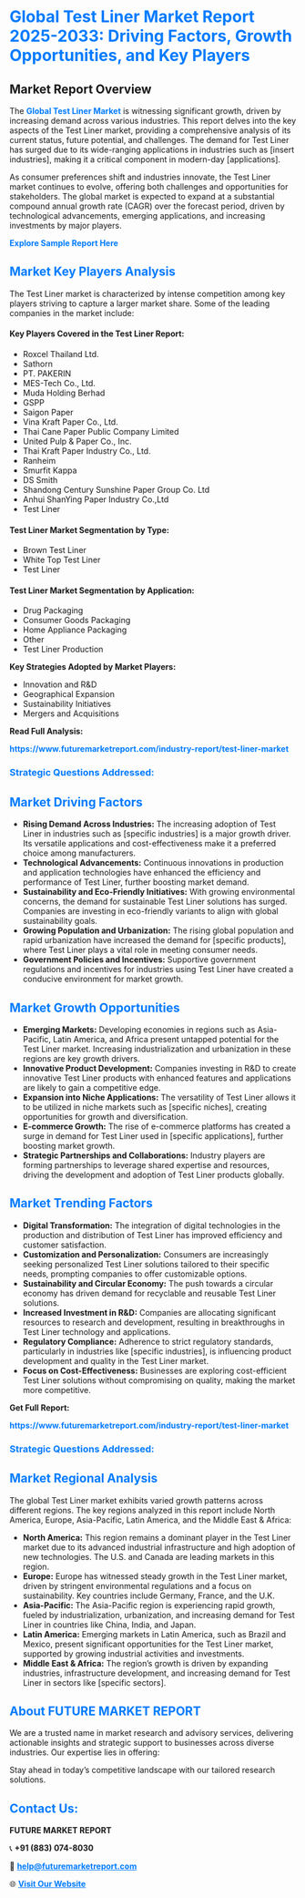 <h1 style="color: #007BFF;">Global Test Liner Market Report 2025-2033: Driving Factors, Growth Opportunities, and Key Players</h1>

<section id="overview">
<h2>Market Report Overview</h2>
<p>The <a href="https://www.futuremarketreport.com/industry-report/test-liner-market" style="color: #007BFF; text-decoration: none;"><strong>Global Test Liner Market</strong></a> is witnessing significant growth, driven by increasing demand across various industries. This report delves into the key aspects of the Test Liner market, providing a comprehensive analysis of its current status, future potential, and challenges. The demand for Test Liner has surged due to its wide-ranging applications in industries such as [insert industries], making it a critical component in modern-day [applications].</p>
<p>As consumer preferences shift and industries innovate, the Test Liner market continues to evolve, offering both challenges and opportunities for stakeholders. The global market is expected to expand at a substantial compound annual growth rate (CAGR) over the forecast period, driven by technological advancements, emerging applications, and increasing investments by major players.</p>
</section>

<section id="overview">
<p><a href="https://www.futuremarketreport.com/request-sample/reportId=110678" style="color: #007BFF; text-decoration: none;"><strong>Explore Sample Report Here</strong></a></p>
</section>

<section id="key-players">
<h2 style="color: #007BFF;">Market Key Players Analysis</h2>
<p>The Test Liner market is characterized by intense competition among key players striving to capture a larger market share. Some of the leading companies in the market include:</p>
<h4>Key Players Covered in the Test Liner Report:</h4>
<ul><li>Roxcel Thailand Ltd.</li><li>Sathorn</li><li>PT. PAKERIN</li><li>MES-Tech Co., Ltd.</li><li>Muda Holding Berhad</li><li>GSPP</li><li>Saigon Paper</li><li>Vina Kraft Paper Co., Ltd.</li><li>Thai Cane Paper Public Company Limited</li><li>United Pulp &amp; Paper Co., Inc.</li><li>Thai Kraft Paper Industry Co., Ltd.</li><li>Ranheim</li><li>Smurfit Kappa</li><li>DS Smith</li><li>Shandong Century Sunshine Paper Group Co. Ltd</li><li>Anhui ShanYing Paper Industry Co.,Ltd</li><li>Test Liner</li></ul>
<h4>Test Liner Market Segmentation by Type:</h4>
<ul><li>Brown Test Liner</li><li>White Top Test Liner</li><li>Test Liner</li></ul>

<h4>Test Liner Market Segmentation by Application:</h4>
<ul><li>Drug Packaging</li><li>Consumer Goods Packaging</li><li>Home Appliance Packaging</li><li>Other</li><li>Test Liner Production</li></ul>
<p><strong>Key Strategies Adopted by Market Players:</strong></p>
<ul>
<li>Innovation and R&D</li>
<li>Geographical Expansion</li>
<li>Sustainability Initiatives</li>
<li>Mergers and Acquisitions</li>
</ul>
</section>

<section>
<p><strong>Read Full Analysis: </strong></p><a href="https://www.futuremarketreport.com/industry-report/test-liner-market" style="color: #007BFF; text-decoration: none;"><strong>https://www.futuremarketreport.com/industry-report/test-liner-market</strong></a>
<h3 style="color: #007BFF;">Strategic Questions Addressed:</h3>
</section>

<section id="driving-factors">
<h2 style="color: #007BFF;">Market Driving Factors</h2>
<ul>
<li><strong>Rising Demand Across Industries:</strong> The increasing adoption of Test Liner in industries such as [specific industries] is a major growth driver. Its versatile applications and cost-effectiveness make it a preferred choice among manufacturers.</li>
<li><strong>Technological Advancements:</strong> Continuous innovations in production and application technologies have enhanced the efficiency and performance of Test Liner, further boosting market demand.</li>
<li><strong>Sustainability and Eco-Friendly Initiatives:</strong> With growing environmental concerns, the demand for sustainable Test Liner solutions has surged. Companies are investing in eco-friendly variants to align with global sustainability goals.</li>
<li><strong>Growing Population and Urbanization:</strong> The rising global population and rapid urbanization have increased the demand for [specific products], where Test Liner plays a vital role in meeting consumer needs.</li>
<li><strong>Government Policies and Incentives:</strong> Supportive government regulations and incentives for industries using Test Liner have created a conducive environment for market growth.</li>
</ul>
</section>

<section id="growth-opportunities">
<h2 style="color: #007BFF;">Market Growth Opportunities</h2>
<ul>
<li><strong>Emerging Markets:</strong> Developing economies in regions such as Asia-Pacific, Latin America, and Africa present untapped potential for the Test Liner market. Increasing industrialization and urbanization in these regions are key growth drivers.</li>
<li><strong>Innovative Product Development:</strong> Companies investing in R&D to create innovative Test Liner products with enhanced features and applications are likely to gain a competitive edge.</li>
<li><strong>Expansion into Niche Applications:</strong> The versatility of Test Liner allows it to be utilized in niche markets such as [specific niches], creating opportunities for growth and diversification.</li>
<li><strong>E-commerce Growth:</strong> The rise of e-commerce platforms has created a surge in demand for Test Liner used in [specific applications], further boosting market growth.</li>
<li><strong>Strategic Partnerships and Collaborations:</strong> Industry players are forming partnerships to leverage shared expertise and resources, driving the development and adoption of Test Liner products globally.</li>
</ul>
</section>

<section id="trending-factors">
<h2 style="color: #007BFF;">Market Trending Factors</h2>
<ul>
<li><strong>Digital Transformation:</strong> The integration of digital technologies in the production and distribution of Test Liner has improved efficiency and customer satisfaction.</li>
<li><strong>Customization and Personalization:</strong> Consumers are increasingly seeking personalized Test Liner solutions tailored to their specific needs, prompting companies to offer customizable options.</li>
<li><strong>Sustainability and Circular Economy:</strong> The push towards a circular economy has driven demand for recyclable and reusable Test Liner solutions.</li>
<li><strong>Increased Investment in R&D:</strong> Companies are allocating significant resources to research and development, resulting in breakthroughs in Test Liner technology and applications.</li>
<li><strong>Regulatory Compliance:</strong> Adherence to strict regulatory standards, particularly in industries like [specific industries], is influencing product development and quality in the Test Liner market.</li>
<li><strong>Focus on Cost-Effectiveness:</strong> Businesses are exploring cost-efficient Test Liner solutions without compromising on quality, making the market more competitive.</li>
</ul>
</section>

<section>
<p><strong>Get Full Report: </strong></p><a href="https://www.futuremarketreport.com/industry-report/test-liner-market" style="color: #007BFF; text-decoration: none;"><strong>https://www.futuremarketreport.com/industry-report/test-liner-market</strong></a>
<h3 style="color: #007BFF;">Strategic Questions Addressed:</h3>
</section>


<section id="regional-analysis">
<h2 style="color: #007BFF;">Market Regional Analysis</h2>
<p>The global Test Liner market exhibits varied growth patterns across different regions. The key regions analyzed in this report include North America, Europe, Asia-Pacific, Latin America, and the Middle East & Africa:</p>
<ul>
<li><strong>North America:</strong> This region remains a dominant player in the Test Liner market due to its advanced industrial infrastructure and high adoption of new technologies. The U.S. and Canada are leading markets in this region.</li>
<li><strong>Europe:</strong> Europe has witnessed steady growth in the Test Liner market, driven by stringent environmental regulations and a focus on sustainability. Key countries include Germany, France, and the U.K.</li>
<li><strong>Asia-Pacific:</strong> The Asia-Pacific region is experiencing rapid growth, fueled by industrialization, urbanization, and increasing demand for Test Liner in countries like China, India, and Japan.</li>
<li><strong>Latin America:</strong> Emerging markets in Latin America, such as Brazil and Mexico, present significant opportunities for the Test Liner market, supported by growing industrial activities and investments.</li>
<li><strong>Middle East & Africa:</strong> The region’s growth is driven by expanding industries, infrastructure development, and increasing demand for Test Liner in sectors like [specific sectors].</li>
</ul>
</section>

<footer>
<h2 style="color: #007BFF;">About FUTURE MARKET REPORT</h2>
<p>We are a trusted name in market research and advisory services, delivering actionable insights and strategic support to businesses across diverse industries. Our expertise lies in offering:</p>

<p>Stay ahead in today’s competitive landscape with our tailored research solutions.</p>

<h2 style="color: #007BFF;">Contact Us:</h2>
<p><strong>FUTURE MARKET REPORT</strong></p>
<p>📞 <strong>+91 (883) 074-8030</strong></p>
<p>📧 <strong><a href="mailto:help@futuremarketreport.com" style="color: #007BFF;">help@futuremarketreport.com</a></strong></p>
<p>🌐 <strong><a href="https://www.futuremarketreport.com/" style="color: #007BFF;">Visit Our Website</a></strong></p>
</footer>